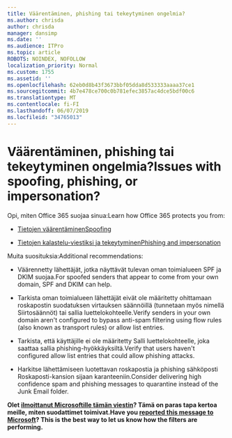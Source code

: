 ```yaml
---
title: Väärentäminen, phishing tai tekeytyminen ongelmia?
ms.author: chrisda
author: chrisda
manager: dansimp
ms.date: ''
ms.audience: ITPro
ms.topic: article
ROBOTS: NOINDEX, NOFOLLOW
localization_priority: Normal
ms.custom: 1755
ms.assetid: ''
ms.openlocfilehash: 62eb0d8b43f3673bbf05dda8d533333aaaa37ce1
ms.sourcegitcommit: 4b7e478ce700c0b781efec3857ac4dce5bdf00c6
ms.translationtype: MT
ms.contentlocale: fi-FI
ms.lasthandoff: 06/07/2019
ms.locfileid: "34765013"
---
```

# <a name="issues-with-spoofing-phishing-or-impersonation"></a><span data-ttu-id="b7b68-102">Väärentäminen, phishing tai tekeytyminen ongelmia?</span><span class="sxs-lookup"><span data-stu-id="b7b68-102">Issues with spoofing, phishing, or impersonation?</span></span>

<span data-ttu-id="b7b68-103">Opi, miten Office 365 suojaa sinua:</span><span class="sxs-lookup"><span data-stu-id="b7b68-103">Learn how Office 365 protects you from:</span></span>

- [<span data-ttu-id="b7b68-104">Tietojen väärentäminen</span><span class="sxs-lookup"><span data-stu-id="b7b68-104">Spoofing</span></span>](https://docs.microsoft.com/office365/securitycompliance/anti-spoofing-protection)

- [<span data-ttu-id="b7b68-105">Tietojen kalastelu-viestiksi ja tekeytyminen</span><span class="sxs-lookup"><span data-stu-id="b7b68-105">Phishing and impersonation</span></span>](https://docs.microsoft.com/office365/securitycompliance/atp-anti-phishing)

<span data-ttu-id="b7b68-106">Muita suosituksia:</span><span class="sxs-lookup"><span data-stu-id="b7b68-106">Additional recommendations:</span></span>

- <span data-ttu-id="b7b68-107">Väärennetty lähettäjät, jotka näyttävät tulevan oman toimialueen SPF ja DKIM suojaa.</span><span class="sxs-lookup"><span data-stu-id="b7b68-107">For spoofed senders that appear to come from your own domain, SPF and DKIM can help.</span></span>

- <span data-ttu-id="b7b68-108">Tarkista oman toimialueen lähettäjät eivät ole määritetty ohittamaan roskapostin suodatuksen virtauksen säännöillä (tunnetaan myös nimellä Siirtosäännöt) tai sallia luettelokohteelle.</span><span class="sxs-lookup"><span data-stu-id="b7b68-108">Verify senders in your own domain aren't configured to bypass anti-spam filtering using flow rules (also known as transport rules) or allow list entries.</span></span>

- <span data-ttu-id="b7b68-109">Tarkista, että käyttäjille ei ole määritetty Salli luettelokohteelle, joka saattaa sallia phishing-hyökkäyksiltä.</span><span class="sxs-lookup"><span data-stu-id="b7b68-109">Verify that users haven't configured allow list entries that could allow phishing attacks.</span></span>

- <span data-ttu-id="b7b68-110">Harkitse lähettämiseen luotettavan roskapostia ja phishing sähköposti Roskaposti-kansion sijaan karanteeniin.</span><span class="sxs-lookup"><span data-stu-id="b7b68-110">Consider delivering high confidence spam and phishing messages to quarantine instead of the Junk Email folder.</span></span>

<span data-ttu-id="b7b68-111">**Olet [ilmoittanut Microsoftille tämän viestin](https://support.office.com/article/b5caa9f1-cdf3-4443-af8c-ff724ea719d2)? Tämä on paras tapa kertoa meille, miten suodattimet toimivat.**</span><span class="sxs-lookup"><span data-stu-id="b7b68-111">**Have you [reported this message to Microsoft](https://support.office.com/article/b5caa9f1-cdf3-4443-af8c-ff724ea719d2)? This is the best way to let us know how the filters are performing.**</span></span>
